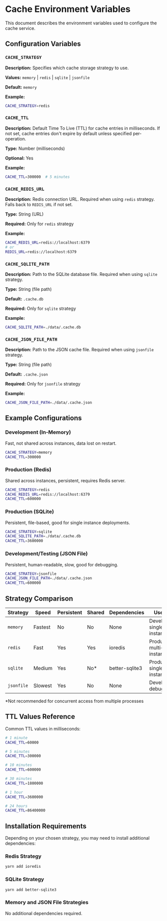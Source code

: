 # Cache Environment Variables

This document describes the environment variables used to configure the cache service.

## Configuration Variables

### `CACHE_STRATEGY`

**Description:** Specifies which cache storage strategy to use.

**Values:** `memory` | `redis` | `sqlite` | `jsonfile`

**Default:** `memory`

**Example:**
```bash
CACHE_STRATEGY=redis
```

### `CACHE_TTL`

**Description:** Default Time To Live (TTL) for cache entries in milliseconds. If not set, cache entries don't expire by default unless specified per-operation.

**Type:** Number (milliseconds)

**Optional:** Yes

**Example:**
```bash
CACHE_TTL=300000  # 5 minutes
```

### `CACHE_REDIS_URL`

**Description:** Redis connection URL. Required when using `redis` strategy. Falls back to `REDIS_URL` if not set.

**Type:** String (URL)

**Required:** Only for `redis` strategy

**Example:**
```bash
CACHE_REDIS_URL=redis://localhost:6379
# or
REDIS_URL=redis://localhost:6379
```

### `CACHE_SQLITE_PATH`

**Description:** Path to the SQLite database file. Required when using `sqlite` strategy.

**Type:** String (file path)

**Default:** `.cache.db`

**Required:** Only for `sqlite` strategy

**Example:**
```bash
CACHE_SQLITE_PATH=./data/.cache.db
```

### `CACHE_JSON_FILE_PATH`

**Description:** Path to the JSON cache file. Required when using `jsonfile` strategy.

**Type:** String (file path)

**Default:** `.cache.json`

**Required:** Only for `jsonfile` strategy

**Example:**
```bash
CACHE_JSON_FILE_PATH=./data/.cache.json
```

## Example Configurations

### Development (In-Memory)

Fast, not shared across instances, data lost on restart.

```bash
CACHE_STRATEGY=memory
CACHE_TTL=300000
```

### Production (Redis)

Shared across instances, persistent, requires Redis server.

```bash
CACHE_STRATEGY=redis
CACHE_REDIS_URL=redis://localhost:6379
CACHE_TTL=600000
```

### Production (SQLite)

Persistent, file-based, good for single instance deployments.

```bash
CACHE_STRATEGY=sqlite
CACHE_SQLITE_PATH=./data/.cache.db
CACHE_TTL=3600000
```

### Development/Testing (JSON File)

Persistent, human-readable, slow, good for debugging.

```bash
CACHE_STRATEGY=jsonfile
CACHE_JSON_FILE_PATH=./data/.cache.json
CACHE_TTL=600000
```

## Strategy Comparison

| Strategy   | Speed      | Persistent | Shared | Dependencies     | Use Case                        |
|------------|------------|------------|--------|------------------|---------------------------------|
| `memory`   | Fastest    | No         | No     | None             | Development, single instance    |
| `redis`    | Fast       | Yes        | Yes    | ioredis          | Production, multi-instance      |
| `sqlite`   | Medium     | Yes        | No*    | better-sqlite3   | Production, single instance     |
| `jsonfile` | Slowest    | Yes        | No     | None             | Development, debugging          |

*Not recommended for concurrent access from multiple processes

## TTL Values Reference

Common TTL values in milliseconds:

```bash
# 1 minute
CACHE_TTL=60000

# 5 minutes
CACHE_TTL=300000

# 10 minutes
CACHE_TTL=600000

# 30 minutes
CACHE_TTL=1800000

# 1 hour
CACHE_TTL=3600000

# 24 hours
CACHE_TTL=86400000
```

## Installation Requirements

Depending on your chosen strategy, you may need to install additional dependencies:

### Redis Strategy

```bash
yarn add ioredis
```

### SQLite Strategy

```bash
yarn add better-sqlite3
```

### Memory and JSON File Strategies

No additional dependencies required.

